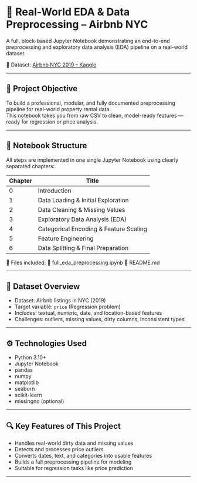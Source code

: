 # 🧠 Real-World EDA & Data Preprocessing – Airbnb NYC

A full, block-based Jupyter Notebook demonstrating an end-to-end preprocessing and exploratory data analysis (EDA) pipeline on a real-world dataset.

📌 Dataset: [Airbnb NYC 2019 – Kaggle](https://www.kaggle.com/datasets/dgomonov/new-york-city-airbnb-open-data)

---

## 🎯 Project Objective

To build a professional, modular, and fully documented preprocessing pipeline for real-world property rental data.  
This notebook takes you from raw CSV to clean, model-ready features — ready for regression or price analysis.

---

## 🧱 Notebook Structure

All steps are implemented in one single Jupyter Notebook using clearly separated chapters:

| Chapter | Title |
|--------|-------------------------------|
| 0 | Introduction |
| 1 | Data Loading & Initial Exploration |
| 2 | Data Cleaning & Missing Values |
| 3 | Exploratory Data Analysis (EDA) |
| 4 | Categorical Encoding & Feature Scaling |
| 5 | Feature Engineering |
| 6 | Data Splitting & Final Preparation |

📁 Files included:
📘 full_eda_preprocessing.ipynb
📝 README.md


---

## 🧪 Dataset Overview

- Dataset: Airbnb listings in NYC (2019)  
- Target variable: `price` (Regression problem)  
- Includes: textual, numeric, date, and location-based features  
- Challenges: outliers, missing values, dirty columns, inconsistent types

---

## ⚙️ Technologies Used

- Python 3.10+
- Jupyter Notebook
- pandas
- numpy
- matplotlib
- seaborn
- scikit-learn
- missingno (optional)

---

## 🔍 Key Features of This Project

- Handles real-world dirty data and missing values
- Detects and processes price outliers
- Converts dates, text, and categories into usable features
- Builds a full preprocessing pipeline for modeling
- Suitable for regression tasks like price prediction

---

